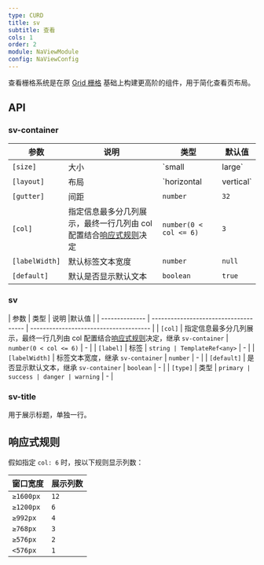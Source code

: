 ```yaml
---
type: CURD
title: sv
subtitle: 查看
cols: 1
order: 2
module: NaViewModule
config: NaViewConfig
---
```


查看栅格系统是在原 [Grid 栅格](https://ng.ant.design/components/grid/zh) 基础上构建更高阶的组件，用于简化查看页布局。

## API

### sv-container

| 参数           | 说明                 | 类型                    | 默认值       |
| -------------- | -------------------- | ----------------------- | ------------ |
| `[size]`       | 大小                 | `small | large`         | `large`      |
| `[layout]`     | 布局                 | `horizontal | vertical` | `horizontal` |
| `[gutter]`     | 间距                 | `number`                | `32`         |
| `[col]`        | 指定信息最多分几列展示，最终一行几列由 col 配置结合[响应式规则](#响应式规则)决定         | `number(0 < col <= 6)`                | `3`          |
| `[labelWidth]` | 默认标签文本宽度     | `number`                | `null`       |
| `[default]`    | 默认是否显示默认文本 | `boolean`               | `true`       |

### sv

| 参数           | 类型                                  | 说明                                   |默认值       |
| -------------- | ------------------------------------- | -------------------------------------- |
| `[col]`        | 指定信息最多分几列展示，最终一行几列由 col 配置结合[响应式规则](#响应式规则)决定，继承 `sv-container`         | `number(0 < col <= 6)`                               | - |
| `[label]`      | 标签                                  | `string | TemplateRef<any>`            | - |
| `[labelWidth]` | 标签文本宽度，继承 `sv-container`     | `number`                               | - |
| `[default]`    | 是否显示默认文本，继承 `sv-container` | `boolean`                              | - |
| `[type]`       | 类型                  | `primary | success | danger | warning` | - |

### sv-title

用于展示标题，单独一行。

## 响应式规则

假如指定 `col: 6` 时，按以下规则显示列数：

| 窗口宽度  | 展示列数 |
| --------- | -------- |
| `≥1600px` | `12`     |
| `≥1200px` | `6`      |
| `≥992px`  | `4`      |
| `≥768px`  | `3`      |
| `≥576px`  | `2`      |
| `<576px`  | `1`      |
